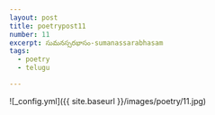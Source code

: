 ```yaml
---
layout: post
title: poetrypost11
number: 11
excerpt: సుమనస్సరభాసం-sumanassarabhasam
tags:
  - poetry
  - telugu

---
```




![_config.yml]({{ site.baseurl }}/images/poetry/11.jpg)

